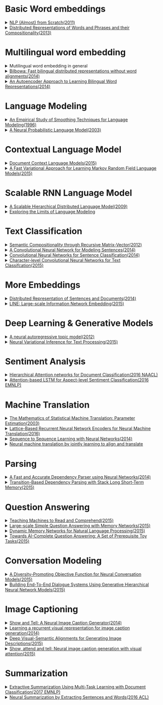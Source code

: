# Basic Word embeddings
<details>
<summary>
<a href="http://www.jmlr.org/papers/volume12/collobert11a/collobert11a.pdf">NLP (Almost) from Scratch(2011)</a>
</summary>

- Contributions
  - Neural-Net based general framework which is applicable to variety of NLP tasks
    - POS tagging, chunking, NER, Semantic role labeling, Parsing, Anaphora resolution, word-sense disambiguation, ...

- Fully-supervised approach
  - Features for words are extracted
  - Embed the words to a latent vector space(word feature space).
  - Learn higher level features from the latent vector inputs.
  - Train to maximize the log-likelihood of training corpus

- Semi-supervised approach
  - Learn language models from a large-scale unlabeled data
  - Transfer Learning: Initialize the the word embeddings for supervised learning, using the parameters learned from unsupervised language models.

- Reference: 
</details>
<details>
<summary>
<a href="http://papers.nips.cc/paper/5021-distributed-representations-of-words-and-phrases-and-their-compositionality.pdf">Distributed Representations of Words and Phrases and their Compositionality(2013)</a>
</summary>

- Contribution
  - Efficient learning algorthm for word embedding tasks, using
    - Skip-gram
    - Negative Sampling
    - Subsampling
  - Good performance in semantic & syntatic analogy tasks

- How it works
  - Negative Sampling: Learn word embeddings so that the embeddings can be used to discriminate the words from the training corpus against the noise words.
  - Subsampling: during training, ignore frequent words by a certain probability(somewhat similar to dropouts)

- Notes
  - In general, CBOW model is faster to train.
  - In general, Skip-gram model shows decent performance for all tasks, relative to the CBOW model.

- Limitations
  - One word, one embedding -> polysemy, or global word context is ignored
  - Cannot utilize the morphological information well: car != cars
</details>



# Multilingual word embedding
<details>
<summary>Mutilingual word embedding in general</summary>

- Motivation for Multilingual word embedding
  - Goal: Learns word embeddings that can generalize over *different languages* and *different  NLP tasks*
  - Why it is needed: For Transfer Learning. Labeled text data is abundant for only few languages(e.g. English), so it may be a good idea to transfer the representations from the languages with abundant labeled text data to the languages with scarce text data for a NLP task.
</details>

<details>
<summary>
<a href="https://arxiv.org/abs/1410.2455">Bilbowa: Fast bilingual distributed representations without word alignments(2014)</a>
</summary>

- Previous Approaches
  - Offline Alignment: Learn word embeddings for each languages separately, and learn the projection from one language to the other. The quality of a generalized projection is questionable.
  - Parallel-Only: Train word embeddings simultaneously for both languages, using only the training sentences that can be aligned in parallel. Only utilizes limited amount of data.
  - Jointly-Trained: Train monolingual word embeddings with cross-lingual penalized loss function. Slow to train.
- How it works
  - Takes the Jointly Trained Approach, with the following modifications:
    - Replaces softmax objective with the noise-contrastive objective(as in word2vec)
    - Sampling algorithm to approximate the cross-lingual loss
- Contributions
  - Enhances the training speed using the Jointly-Trained Approach
- Limitations
  - Still slow
  - Tested only on English-German, English-Spanish pairs
</details>

<details>
<summary>
<a href="https://papers.nips.cc/paper/5270-an-autoencoder-approach-to-learning-bilingual-word-representations.pdf">An Autoencoder Approach to Learning Bilingual Word Representations(2014)</a>
</summary>

- How it works
  - Uses Autoencoder to obtain latent representation of bilingual representation of words
  - A bag-of-words in language $A$ will be reconstructed to the corresponding bag-of-words in another language $B$
- vs Bilbowa
  - Nonlinear transformation of inputs
- Limitations
  - Evaluated on the limited dataset.(EN-German)
</details>

# Language Modeling
<details>
<summary>
<a href="http://aclweb.org/anthology/P96-1041">An Empirical Study of Smoothing Techniques for Language Modeling(1996)</a>
</summary>

- Motivation: Limitations of traditional discrete n-gram based Language Models
  - n-gram based discrete word representation suffers from the **curse of dimensionality**
    - $\left| V \right|$ is often very large, so word counts are often very sparse with many zero entries
    - Too many parameters(probabilities) to learn, because of the high dimensionality
    - Generalizes poorly: a small change in a discrete variable may result in a dramatic impact on the estimation.
  - Smoothing techniques mitigate the problem to a certain degree.
- Contribution
  - Empirical Comparison between various smoothing methods for **n-gram based discrete, count-based statistical language models**
  - Proposes two new smoothing methods that works quite well
- Summary
  - Katz smoothing, Jelinek-Mercer Smoothing works well
  - New methods proposed in the paper(one-count, average-count) also works well
</details>

<details>
<summary>
<a href="http://www.jmlr.org/papers/volume3/bengio03a/bengio03a.pdf">A Neural Probabilistic Language Model(2003)</a>
</summary>

- Contributions
  - Proposes **distributed representation of words** to tackle the **curse of dimensionality** for discrete n-gram based language models
  - Learns both the pdf for word distributions and the distributed representations of words in linear time.
- How it works
  - Represent each words by **latent feature vectors**, so that similar words can have similar representations.
  - **Use Neural Networks to map the feature vectors to logits**, and output the word probabilities by letting the logits pass through another softmax layer.
    $$
    \begin{eqnarray}
    &\hat{P}(w_t|w_{t-1},...,w_{t-n+1})=\frac{e^{y_{w_t}}}{\sum_{i=1}^{|V|}{e^{y_i}}}\\
    &y=nn(v(w_{t-1}),...,v(w_{t-n+1});\theta)\in\mathbb{R}^{|V|}\\
    &y_i:\text{logit of the i-th word, given }w_{t-1},...,w_{t-n+1}\\
    &nn:\text{a neural network}\\
    &v(w_t):\text{distributed representation of }w_t
    \end{eqnarray}
    $$
  - Optimizes the training corpus log-likelihood using SGD
- Limitations
  - Slow to train(at 2003)
  - Context length should be fixed
</details>

# Contextual Language Model
<details>
<summary>
<a href="https://arxiv.org/pdf/1511.03962.pdf">Document Context Language Models(2015)</a>
</summary>

- Problems with Previous Language Models
  - Neural Language Models(Bengio et al. 2003): supports only fixed-length context
  - Recurrent Neural Network Language Models(2010)
    - pros: Possible to condition on contexts of arbitrary length
    - cons
      - **Document-level context is ignored**: Context scope is limited to sentence-level, so information from the previous sentences are ignored.
      - Problems with learning document-level context in conventional RNNLMs
        - Conventonal RNNLMs learn Language Models on documents by regarding the whole document as a single sentence.
        - Information decay:  In this case, meaningful document-level information fail to survive for a long time.
        - Difficulty in learning: Since the whole document is feeded as an input, RNNLMs should deal with with many time steps when learning.
- Document Context Language Models
  - Contributions
    - Incorporates the information from a previous setence as a context to the following sentence.
    - 'Short-circuit' approach: Feed the information from a previous sentence **directly** to the LSTM layers that processes the current sentence.
</details>

<details>
<summary>
<a href="http://proceedings.mlr.press/v37/jernite15.pdf">A Fast Variational Approach for Learning Markov Random Field Language Models(2015)</a>
</summary>

- Contributions
  - Proposes an Efficient Variational Inference Algorithm for MRF-based Language Models
- vs Neural Language Models
  - MRF LM optimizes the **global** data likelihood, given the order $K$ for the Markov Sequence Model. In contrast, Neural LMs try to extract one token at a time, and optimizes only locally.
  - Each words(nodes) connect to their $K$ neighbors. The $K$ neighbors of a word is defined as the context of the word.
</details>

# Scalable RNN Language Model
<details>
<summary>
<a href="https://papers.nips.cc/paper/3583-a-scalable-hierarchical-distributed-language-model.pdf">A Scalable Hierarchical Distributed Language Model(2009)</a>
</summary>
</details>

<details>
<summary>
<a href="https://arxiv.org/abs/1602.02410">Exploring the Limits of Language Modeling</a>
</summary>
</details>
  
# Text Classification
<details>
<summary>
<a href="https://nlp.stanford.edu/pubs/SocherHuvalManningNg_EMNLP2012.pdf">Semantic Compositionality through Recursive Matrix-Vector(2012)</a>
</summary>

- Contributions
  - Matrix-vector representation of words + Recursive Neural Networks for semantic compositionality.
  - Showed to work well for:
    - learning compositionality for adverb-adjective pairs
    - learning boolean operators of propositional logic
    - sentiment detection
    - learning the semantic relationships between words
- How it works
  - Matrix-vector representation of words
    - Definition of compositionality
      - The ability to learn vector representations for various types of phrases and sentences of arbitrary length.
    - In terms of semantic compositionality, each words have two roles:
      - operand/constituent
        - a word(or a phrase) has a semantic meaning in itself.
        - to express this role as an operand, a vector is attached to a word.
      - operator
        - a word(or a phrase) will change the meaning of nearby words
        - to express this role as an operator, a matrix(linear transformation) is attached to a word.
  - Recursive Neural Networks
    - Split the inputs using a parse tree, and recursively composes the nodes using nonlinear transformations. i.e. applying recursive neural network on the nodes in a parse tree.
- Limitations
  - The performance is highly dependent on the parser.
  - Too many parameters to learn
  - Bias toward the topmost nodes in the parse tree
</details>

<details>
<summary>
<a href="http://www.aclweb.org/anthology/P14-1062">A Convolutional Neural Network for Modeling Sentences(2014)</a>
</summary>

- Contributions
  - Proposes DCNN, which automatically learns semantic/syntatic compositionality
  - DCNN automatically learns the feature graph, and does not rely on external parse tree.
- Related Model: Max-TDNN
  - Pros
    - Sensitive to word orders
    - Independent of external word features(e.g. parse tree)
  - Weaknesses
    - Narrow-type convolution: words at the margins are largely neglected
    - Max-pooling: the order of feature occurences is ignored- 
- How it works
  - A **Feature Map** is defined as the follows:
    - Wide-type convolution: mitigates the problem of words at the margin being neglected.
    - k-max pooling
      - (fixed)k-max pooling on the input layer
        - for a given sequence, accept only the top-k values as the output
        - the input to the intermediate layers will be independent of the length of the input sentences
      - Dynamic k-max pooling on the intermediate layers
        - k is a function of the input sentence length
    - Nonlinear transformation
  - Mutiple Feature Maps are stacked to form a DCNN model
- Properties
  - Sensitive to the word orders
  - **Convolution and pooling layers automatically build internal feature graphs over each inputs**
  - k-max pooling allows to draw features from words located relatively far from each other
</details>

<details>
<summary>
<a href="http://emnlp2014.org/papers/pdf/EMNLP2014181.pdf">Convolutional Neural Networks for Sentence Classification(2014)</a>
</summary>

- Contribution
  - Empirical evaluation of word-level CNNs for text classification tasks based on pretrained word embeddings(word2vec, Mikolov 2013).
- How it works
  - Comparison of CNN text classification models under various settings
    - Models
      - CNN + weight updates with random initialization
      - CNN + static pretrained word embeddings
      - CNN + pretrained word embeddings + fine tuning
      - CNN + fined-tuned word embeddings + pretrained word embeddings
  - CNNs + pretrained vectors + regularization(dropout, l2 regularization)
- Results
  - CNN text classifiers that leverage the pretrained vectors show state-of-the-art results in general, even without much tuning.
</details>

<details>
<summary>
<a href="https://arxiv.org/abs/1509.01626">Character-level Convolutional Neural Networks for Text Classifcation(2015)</a>
</summary>

- Contribution
  - First character-level CNN model for text classification
  - Comparable accuracy to traditional models, even without explicit features
- Limitations
  - Classification accuracy is somewhat questionable
</details>
  
# More Embeddings
<details>
<summary>
<a href="https://cs.stanford.edu/~quocle/paragraph_vector.pdf">Distributed Representation of Sentences and Documents(2014)</a>
</summary>

- Motivation
  - Traditional representations have drawbacks
    - BOW: word order is lost
    - Bag-Of-ngrams: word order is only preserved within short context, data sparsity and high dimensionality
- Contribution
  - An unsupervised model for learning representations for a sentence/paragraph that can predict words in a sentence/paragraph
- How it works
  - paragraph vectors are unique among paragraphs
  - word vectors are shared
  - paragraph vectors are learned so that it can predict the sampled words in the corresponding paragraphs well(just like word2vec)
- Limitation
</details>

<details>
<summary>
<a href="https://arxiv.org/pdf/1503.03578.pdf">LINE: Large-scale Information Network Embedding(2015)</a>
</summary>

- Contributions
  - Scalable Network Network Embedding algorithm that considers both 1st order and 2nd order proximity of a network.
- Proximity
  - 1st order proximity: Measures the direct connectedness between nodes
  - 2nd order proximity: Measures the shared neighborhood structures
- Applications
  - Word embedding: word networks constructed from a corpus
  - Social network
- Limitations
  - Loose integration of 1st & 2nd order proximities: The paper naively concatenates the network embeddings learnt seperately from optimizing each objectives.
  - Single-layer embedding
- Possible Improvements
  - Tighter integration of the learning objectives and parameters, using MRF formulation together with Variational Inference, maybe?
  - Multi-layer embedding
</details>

# Deep Learning & Generative Models
<details>
<summary>
<a href="https://papers.nips.cc/paper/4613-a-neural-autoregressive-topic-model.pdf">A neural autoregressive topic model(2012)</a>
</summary>

- Motivations
  - Replicated Softmax, a generalization of RBMs to model topics, was too slow to train on documents.
- Contributions
  - Low-computational complexity generative model for topic modelling
- How it works
  - Modifies the structure of the Replicated Softmax to lower the computational complexity
  - Feedforward structure, where each conditional probability is computed by a tree of binary logistic regressions.
  - Borrows some structure from NADE to obtain an efficient way to share the hidden layer parameters across the conditionals.
  
</details>

<details>
<summary>
<a href="https://arxiv.org/pdf/1511.06038.pdf">Neural Variational Inference for Text Processing(2015)</a>
</summary>

- Motivation
  - Traditional generative models were either too computationally heavy(MCMC), or too biased(Variational Inference)
- Contributions
  - VAE approach to Topic Modeling
- Why it works well
  - Latent variables give the ability to sum over all the possibilites in terms of semantics. i.e. Latent variables mitigates the overfitting.
</details>

# Sentiment Analysis
<details>
<summary>
<a href="https://www.cs.cmu.edu/~diyiy/docs/naacl16.pdf">Hierarchical Attention networks for Document Classification(2016 NAACL)</a>
</summary>

- Contributions
  - Bottom-up compositional model for modeling document hierarchy
  - Exploits the attention mechanism to select important words & sentences that are importance for sentence & document representations
</details>

<details>
<summary>
<a href="https://aclweb.org/anthology/D16-1058">Attention-based LSTM for Aspect-level Sentiment Classification(2016 EMNLP)</a>
</summary>

- Contribution
  - First paper to use aspect embedding for sentiment classification task
  - Attention + LSTM + aspect embedding

- Different versions
  - version 1: Concatenate aspect embedding and hidden state vectors of LSTMs
  - version 2: Concatenate aspect embedding to the hidden states AND the inputs
</details>

# Machine Translation
<details>
<summary>
<a href="http://www.aclweb.org/anthology/J93-2003">The Mathematics of Statistical Machine Translation: Parameter Estimation(2003)</a>
</summary>
</details>

<details>
<summary>
<a href="https://arxiv.org/pdf/1609.07730.pdf">Lattice-Based Recurrent Neural Network Encoders for Neural Machine Translation(2016)</a>
</summary>
</details>

<details>
<summary>
<a href="https://papers.nips.cc/paper/5346-sequence-to-sequence-learning-with-neural-networks.pdf">Sequence to Sequence Learning with Neural Networks(2014)</a>
</summary>
</details>

<details>
<summary>
<a href="https://arxiv.org/abs/1409.0473">Neural machine translation by jointly learning to align and translate</a>
</summary>
</details>

# Parsing
<details>
<summary>
<a href="https://cs.stanford.edu/~danqi/papers/emnlp2014.pdf">A Fast and Accurate Dependency Parser using Neural Networks(2014)</a>
</summary>
</details>

<details>
<summary>
<a href="http://www.cs.cmu.edu/~lingwang/papers/acl2015.pdf">Transition-Based Dependency Parsing with Stack Long Short-Term Memory(2015)</a>
</summary>
</details>

# Question Answering
<details>
<summary>
<a href="http://papers.nips.cc/paper/5945-teaching-machines-to-read-and-comprehend.pdf">Teaching Machines to Read and Comprehend(2015)</a>
</summary>
</details>

<details>
<summary>
<a href="https://arxiv.org/pdf/1506.02075.pdf">Large-scale Simple Question Answering with Memory Networks(2015)</a>
</summary>
</details>

<details>
<summary>
<a href="https://arxiv.org/pdf/1506.07285.pdf">Dynamic Memory Networks for Natural Language Processing(2015)</a>
</summary>
</details>

<details>
<summary>
<a href="https://arxiv.org/pdf/1502.05698.pdf">Towards AI-Complete Question Answering: A Set of Prerequisite Toy Tasks(2015)</a>
</summary>
</details>

# Conversation Modeling
<details>
<summary>
<a href="https://arxiv.org/pdf/1510.03055.pdf">A Diversity-Promoting Objective Function for Neural Conversation Models(2015)</a>
</summary>
</details>

<details>
<summary>
<a href="https://arxiv.org/pdf/1507.04808.pdf">Building End-To-End Dialogue Systems Using Generative Hierarchical Neural Network Models(2015)</a>
</summary>
</details>

# Image Captioning
<details>
<summary>
<a href="https://arxiv.org/pdf/1411.4555.pdf">Show and Tell: A Neural Image Caption Generator(2014)</a>
</summary>
</details>

<details>
<summary>
<a href="https://arxiv.org/pdf/1411.5654.pdf">Learning a recurrent visual representation for image caption generation(2014)</a>
</summary>
</details>

<details>
<summary>
<a href="https://cs.stanford.edu/people/karpathy/cvpr2015.pdf">Deep Visual-Semantic Alignments for Generating Image Descriptions(2015)</a>
</summary>
</details>

<details>
<summary>
<a href="https://arxiv.org/pdf/1502.03044.pdf">Show, attend and tell: Neural image caption generation with visual attention(2015)</a>
</summary>
</details>

# Summarization
<details>
<summary>
<a href="http://aclweb.org/anthology/D17-1222">Extractive Summarization Using Multi-Task Learning with Document Classification(2017 EMNLP)</a>
</summary>
</details>

<details>
<summary>
<a href="http://www.aclweb.org/anthology/P16-1046">Neural Summarization by Extracting Sentences and Words(2016 ACL)</a>
</summary>
</details>